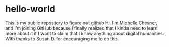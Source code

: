 # hello-world
This is my public repository to figure out github
Hi.  I'm Michelle Chesner, and I'm joining GitHub because I finally realized that I kinda need to learn more about it if I want to claim that I know anything about digital humanities.  With thanks to Susan D. for encouraging me to do this.
